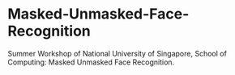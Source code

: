 # Masked-Unmasked-Face-Recognition
Summer Workshop of National University of Singapore, School of Computing: Masked Unmasked Face Recognition.

